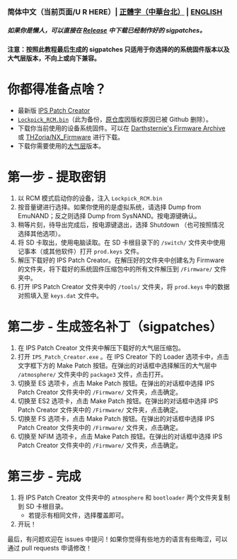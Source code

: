 ### 简体中文（当前页面/U R HERE）| [正體字（中華台北）](/README_TP.md) | [ENGLISH](/README_EN.md)
##### 如果你是懒人，可以直接在 [Release](https://github.com/feiyangjun-1/ns-sigpatches/releases/latest) 中下载已经制作好的 sigpatches。
#### 注意：按照此教程最后生成的 sigpatches 只适用于你选择的的系统固件版本以及大气层版本，不向上或向下兼容。
# 你都得准备点啥？
* 最新版 [IPS Patch Creator](https://disk.yandex.com/d/LEKGKbfDw-_pjA)
* [`Lockpick_RCM.bin`](https://codeberg.org/attachments/466940a5-9bcb-42db-a0de-1038b2a132ad)（此为备份，[原仓库](https://github.com/shchmue/Lockpick_RCM)因版权原因已被 Github 删除）。
* 下载你当前使用的设备系统固件。可以在 [Darthsternie's Firmware Archive](https://darthsternie.net/switch-firmwares/) 或 [THZoria/NX_Firmware](https://github.com/THZoria/NX_Firmware/releases) 进行下载。
* 下载你需要使用的[大气层](https://github.com/Atmosphere-NX/Atmosphere/releases)版本。
# 第一步 - 提取密钥
1. 以 RCM 模式启动你的设备，注入 `Lockpick_RCM.bin`
2. 按音量键进行选择。如果你使用的是虚拟系统，请选择 Dump from EmuNAND；反之则选择 Dump from SysNAND。按电源键确认。
3. 稍等片刻，待导出完成后，按电源键退出，选择 Shutdown （也可按照情况选择其他选项）。
4. 将 SD 卡取出，使用电脑读取。在 SD 卡根目录下的 `/switch/` 文件夹中使用记事本（或其他软件）打开 `prod.keys` 文件。
5. 解压下载好的 IPS Patch Creator。在解压好的文件夹中创建名为 Firmware 的文件夹，将下载好的系统固件压缩包中的所有文件解压到 `/Firmware/` 文件夹中。
6. 打开 IPS Patch Creator 文件夹中的 `/tools/` 文件夹，将 `prod.keys` 中的数据对照填入至 `keys.dat` 文件中。
# 第二步 - 生成签名补丁（sigpatches）
1. 在 IPS Patch Creator 文件夹中解压下载好的大气层压缩包。
2. 打开 `IPS_Patch_Creator.exe` 。在 IPS Creator 下的 Loader 选项卡中，点击文字框下方的 Make Patch 按钮。在弹出的对话框中选择解压的大气层中 `/atmosphere/` 文件夹中的 `package3` 文件，点击打开。
3. 切换至 ES 选项卡，点击 Make Patch 按钮。在弹出的对话框中选择 IPS Patch Creator 文件夹中的 `/Firmware/` 文件夹，点击确定。
4. 切换至 ES2 选项卡，点击 Make Patch 按钮。在弹出的对话框中选择 IPS Patch Creator 文件夹中的 `/Firmware/` 文件夹，点击确定。
5. 切换至 FS 选项卡，点击 Make Patch 按钮。在弹出的对话框中选择 IPS Patch Creator 文件夹中的 `/Firmware/` 文件夹，点击确定。
6. 切换至 NFIM 选项卡，点击 Make Patch 按钮。在弹出的对话框中选择 IPS Patch Creator 文件夹中的 `/Firmware/` 文件夹，点击确定。
# 第三步 - 完成
1. 将 IPS Patch Creator 文件夹中的 `atmosphere` 和 `bootloader` 两个文件夹复制到 SD 卡根目录。
   * 若提示有相同文件，选择覆盖即可。
2. 开玩！

最后，有问题欢迎在 issues 中提问！如果你觉得有些地方的语言有些晦涩，可以通过 pull requests 申请修改！
